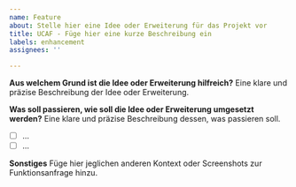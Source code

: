 ```yaml
---
name: Feature
about: Stelle hier eine Idee oder Erweiterung für das Projekt vor
title: UCAF - Füge hier eine kurze Beschreibung ein
labels: enhancement
assignees: ''

---
```


**Aus welchem Grund ist die Idee oder Erweiterung hilfreich?**
Eine klare und präzise Beschreibung der Idee oder Erweiterung.

**Was soll passieren, wie soll die Idee oder Erweiterung umgesetzt werden?**
Eine klare und präzise Beschreibung dessen, was passieren soll.
- [ ] ...
- [ ] ...

**Sonstiges**
Füge hier jeglichen anderen Kontext oder Screenshots zur Funktionsanfrage hinzu.
